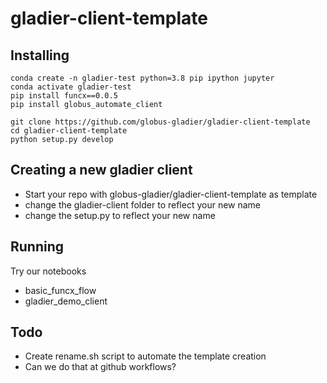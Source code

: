 # gladier-client-template


## Installing

    conda create -n gladier-test python=3.8 pip ipython jupyter
    conda activate gladier-test
    pip install funcx==0.0.5
    pip install globus_automate_client

    git clone https://github.com/globus-gladier/gladier-client-template
    cd gladier-client-template
    python setup.py develop

## Creating a new gladier client

- Start your repo with globus-gladier/gladier-client-template as template
- change the gladier-client folder to reflect your new name
- change the setup.py to reflect your new name

## Running

Try our notebooks 

- basic_funcx_flow
- gladier_demo_client

## Todo 

- Create rename.sh script to automate the template creation
- Can we do that at github workflows?